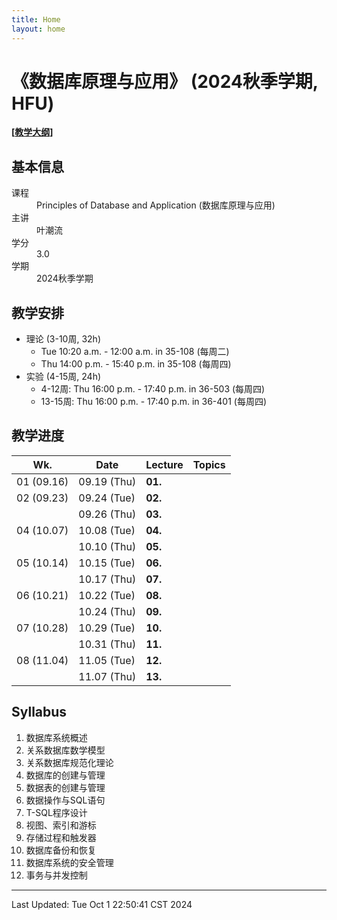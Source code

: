 ```yaml
---
title: Home
layout: home
---
```


# 《数据库原理与应用》 (2024秋季学期, HFU)

**\[[教学大纲](syllabus.pdf)\]**

## 基本信息

<dl>
  <dt>课程</dt>
  <dd>Principles of Database and Application (数据库原理与应用)</dd>
  <dt>主讲</dt>
  <dd>叶潮流</dd>
  <dt>学分</dt>
  <dd>3.0</dd>
  <dt>学期</dt>
  <dd>2024秋季学期</dd>
</dl>

## 教学安排

- 理论 (3-10周, 32h)
	- Tue 10:20 a.m. - 12:00 a.m. in 35-108 (每周二)
	- Thu 14:00 p.m. - 15:40 p.m. in 35-108 (每周四)
- 实验 (4-15周, 24h)
	- 4-12周: Thu 16:00 p.m. - 17:40 p.m. in 36-503 (每周四)
	- 13-15周: Thu 16:00 p.m. - 17:40 p.m. in 36-401 (每周四)

## 教学进度

| Wk.        | Date        | Lecture | Topics |
| ---------- | ----------- | ------- | ------ |
| 01 (09.16) | 09.19 (Thu) | **01.** |        |
| 02 (09.23) | 09.24 (Tue) | **02.** |        |
|            | 09.26 (Thu) | **03.** |        |
| 04 (10.07) | 10.08 (Tue) | **04.** |        |
|            | 10.10 (Thu) | **05.** |        |
| 05 (10.14) | 10.15 (Tue) | **06.** |        |
|            | 10.17 (Thu) | **07.** |        |
| 06 (10.21) | 10.22 (Tue) | **08.** |        |
|            | 10.24 (Thu) | **09.** |        |
| 07 (10.28) | 10.29 (Tue) | **10.** |        |
|            | 10.31 (Thu) | **11.** |        |
| 08 (11.04) | 11.05 (Tue) | **12.** |        |
|            | 11.07 (Thu) | **13.** |        |

## Syllabus

1. 数据库系统概述
2. 关系数据库数学模型
3. 关系数据库规范化理论
4. 数据库的创建与管理
5. 数据表的创建与管理
6. 数据操作与SQL语句
7. T-SQL程序设计
8. 视图、索引和游标
9. 存储过程和触发器
10. 数据库备份和恢复
11. 数据库系统的安全管理
12. 事务与并发控制

---

Last Updated: Tue Oct  1 22:50:41 CST 2024
